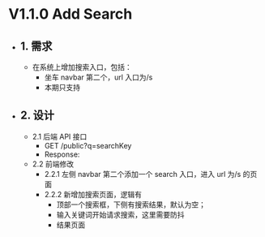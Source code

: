 # V1.1.0 Add Search

- ## 1. 需求
  - 在系统上增加搜索入口，包括：
    - 坐车 navbar 第二个，url 入口为/s
    - 本期只支持
- ## 2. 设计
  - 2.1 后端 API 接口
    - GET /public?q=searchKey
    - Response:
  - 2.2 前端修改
    - 2.2.1 左侧 navbar 第二个添加一个 search 入口，进入 url 为/s 的页面
    - 2.2.2 新增加搜索页面，逻辑有
      - 顶部一个搜索框，下侧有搜索结果，默认为空；
      - 输入关键词开始请求搜索，这里需要防抖
      - 结果页面
